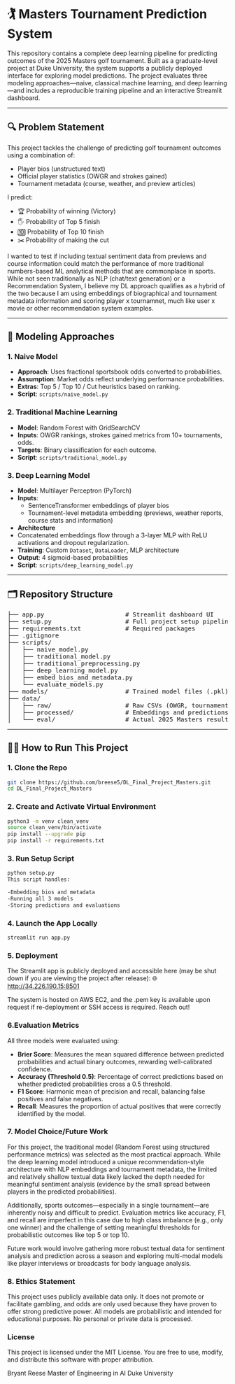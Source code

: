 # 🏌️ Masters Tournament Prediction System

This repository contains a complete deep learning pipeline for predicting outcomes of the 2025 Masters golf tournament. Built as a graduate-level project at Duke University, the system supports a publicly deployed interface for exploring model predictions. The project evaluates three modeling approaches—naive, classical machine learning, and deep learning—and includes a reproducible training pipeline and an interactive Streamlit dashboard.

---

## 🔍 Problem Statement

This project tackles the challenge of predicting golf tournament outcomes using a combination of:

- Player bios (unstructured text)
- Official player statistics (OWGR and strokes gained)
- Tournament metadata (course, weather, and preview articles)

I predict:
- 🏆 Probability of winning (Victory)
- 🖐️ Probability of Top 5 finish
- 🔟 Probability of Top 10 finish
- ✂️ Probability of making the cut

I wanted to test if including textual sentiment data from previews and course information could match the performance of more traditional numbers-based ML analytical methods that are commonplace in sports. While not seen traditionally as NLP (chat/text generation) or a Recommendation System, I believe my DL approach qualifies as a hybrid of the two because I am using embeddings of biographical and tournament metadata information and scoring player x tournamnet, much like user x movie or other recommendation system examples. 

---

## 🧠 Modeling Approaches

### 1. Naive Model

- **Approach**: Uses fractional sportsbook odds converted to probabilities.
- **Assumption**: Market odds reflect underlying performance probabilities.
- **Extras**: Top 5 / Top 10 / Cut heuristics based on ranking.
- **Script**: `scripts/naive_model.py`

### 2. Traditional Machine Learning

- **Model**: Random Forest with GridSearchCV
- **Inputs**: OWGR rankings, strokes gained metrics from 10+ tournaments, odds.
- **Targets**: Binary classification for each outcome.
- **Script**: `scripts/traditional_model.py`

### 3. Deep Learning Model

- **Model**: Multilayer Perceptron (PyTorch)
- **Inputs**:
  - SentenceTransformer embeddings of player bios
  - Tournament-level metadata embedding (previews, weather reports, course stats and information)
- **Architecture**
- Concatenated embeddings flow through a 3-layer MLP with ReLU activations and dropout regularization.
- **Training**: Custom `Dataset`, `DataLoader`, MLP architecture
- **Output**: 4 sigmoid-based probabilities
- **Script**: `scripts/deep_learning_model.py`

---

## 🗂 Repository Structure

<pre>
├── app.py                      # Streamlit dashboard UI
├── setup.py                    # Full project setup pipeline
├── requirements.txt            # Required packages
├── .gitignore
├── scripts/
│   ├── naive_model.py
│   ├── traditional_model.py
│   ├── traditional_preprocessing.py
│   ├── deep_learning_model.py
│   ├── embed_bios_and_metadata.py
│   └── evaluate_models.py
├── models/                     # Trained model files (.pkl)
├── data/
│   ├── raw/                    # Raw CSVs (OWGR, tournament results, etc.)
│   ├── processed/              # Embeddings and predictions
│   └── eval/                   # Actual 2025 Masters results + evaluation output
</pre>

---

## 🏃‍♂️ How to Run This Project

### 1. Clone the Repo

```bash
git clone https://github.com/breese5/DL_Final_Project_Masters.git
cd DL_Final_Project_Masters
```

### 2. Create and Activate Virtual Environment

```bash
python3 -m venv clean_venv
source clean_venv/bin/activate
pip install --upgrade pip
pip install -r requirements.txt
```

### 3. Run Setup Script

```bash
python setup.py
This script handles:

-Embedding bios and metadata
-Running all 3 models
-Storing predictions and evaluations
```

### 4. Launch the App Locally

```bash
streamlit run app.py
```

### 5. Deployment
The Streamlit app is publicly deployed and accessible here (may be shut down if you are viewing the project after release):
🌐 http://34.226.190.15:8501

The system is hosted on AWS EC2, and the .pem key is available upon request if re-deployment or SSH access is required. Reach out!

### 6.Evaluation Metrics
All three models were evaluated using:

- **Brier Score**: Measures the mean squared difference between predicted probabilities and actual binary outcomes, rewarding well-calibrated confidence.
- **Accuracy (Threshold 0.5)**: Percentage of correct predictions based on whether predicted probabilities cross a 0.5 threshold.
- **F1 Score**: Harmonic mean of precision and recall, balancing false positives and false negatives.
- **Recall**: Measures the proportion of actual positives that were correctly identified by the model.

### 7. Model Choice/Future Work

For this project, the traditional model (Random Forest using structured performance metrics) was selected as the most practical approach. While the deep learning model introduced a unique recommendation-style architecture with NLP embeddings and tournament metadata, the limited and relatively shallow textual data likely lacked the depth needed for meaningful sentiment analysis (evidence by the small spread between players in the predicted probabilities).

Additionally, sports outcomes—especially in a single tournament—are inherently noisy and difficult to predict. Evaluation metrics like accuracy, F1, and recall are imperfect in this case due to high class imbalance (e.g., only one winner) and the challenge of setting meaningful thresholds for probabilistic outcomes like top 5 or top 10.

Future work would involve gathering more robust textual data for sentiment analysis and prediction across a season and exploring multi-modal models like player interviews or broadcasts for body language analysis.

### 8. Ethics Statement

This project uses publicly available data only. It does not promote or facilitate gambling, and odds are only used because they have proven to offer strong predictive power. All models are probabilistic and intended for educational purposes. No personal or private data is processed.

### License
This project is licensed under the MIT License.
You are free to use, modify, and distribute this software with proper attribution.


Bryant Reese
Master of Engineering in AI
Duke University
